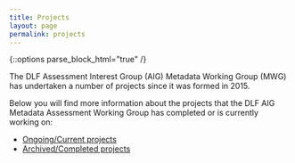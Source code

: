 ```yaml
---
title: Projects
layout: page
permalink: projects
---
```

{::options parse_block_html="true" /}

The DLF Assessment Interest Group (AIG) Metadata Working Group (MWG) has undertaken a number of projects since it was formed in 2015. 

Below you will find more information about the projects that the DLF AIG Metadata Assessment Working Group has completed or is currently working on:

* [Ongoing/Current projects](/Sandbox/projects-current)
* [Archived/Completed projects](/Sandbox/projects-archived)

